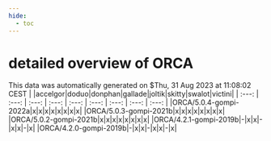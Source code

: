 ```yaml
---
hide:
  - toc
---
```


detailed overview of ORCA
=========================


This data was automatically generated on $Thu, 31 Aug 2023 at 11:08:02 CEST
| |accelgor|doduo|donphan|gallade|joltik|skitty|swalot|victini|
| :---: | :---: | :---: | :---: | :---: | :---: | :---: | :---: | :---: |
|ORCA/5.0.4-gompi-2022a|x|x|x|x|x|x|x|x|
|ORCA/5.0.3-gompi-2021b|x|x|x|x|x|x|x|x|
|ORCA/5.0.2-gompi-2021b|x|x|x|x|x|x|x|x|
|ORCA/4.2.1-gompi-2019b|-|x|x|-|x|x|-|x|
|ORCA/4.2.0-gompi-2019b|-|x|x|-|x|x|-|x|
